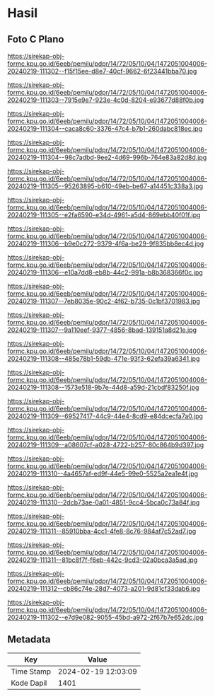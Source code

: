 # Hasil

## Foto C Plano

https://sirekap-obj-formc.kpu.go.id/6eeb/pemilu/pdpr/14/72/05/10/04/1472051004006-20240219-111302--f15f15ee-d8e7-40cf-9662-6f23441bba70.jpg

https://sirekap-obj-formc.kpu.go.id/6eeb/pemilu/pdpr/14/72/05/10/04/1472051004006-20240219-111303--7915e9e7-923e-4c0d-8204-e93677d88f0b.jpg

https://sirekap-obj-formc.kpu.go.id/6eeb/pemilu/pdpr/14/72/05/10/04/1472051004006-20240219-111304--caca8c60-3376-47c4-b7b1-260dabc818ec.jpg

https://sirekap-obj-formc.kpu.go.id/6eeb/pemilu/pdpr/14/72/05/10/04/1472051004006-20240219-111304--98c7adbd-9ee2-4d69-996b-764e83a82d8d.jpg

https://sirekap-obj-formc.kpu.go.id/6eeb/pemilu/pdpr/14/72/05/10/04/1472051004006-20240219-111305--95263895-b610-49eb-be67-a14451c338a3.jpg

https://sirekap-obj-formc.kpu.go.id/6eeb/pemilu/pdpr/14/72/05/10/04/1472051004006-20240219-111305--e2fa6590-e34d-4961-a5d4-869ebb40f01f.jpg

https://sirekap-obj-formc.kpu.go.id/6eeb/pemilu/pdpr/14/72/05/10/04/1472051004006-20240219-111306--b9e0c272-9379-4f6a-be29-9f835bb8ec4d.jpg

https://sirekap-obj-formc.kpu.go.id/6eeb/pemilu/pdpr/14/72/05/10/04/1472051004006-20240219-111306--e10a7dd8-eb8b-44c2-991a-b8b368366f0c.jpg

https://sirekap-obj-formc.kpu.go.id/6eeb/pemilu/pdpr/14/72/05/10/04/1472051004006-20240219-111307--7eb8035e-90c2-4f62-b735-0c1bf3701983.jpg

https://sirekap-obj-formc.kpu.go.id/6eeb/pemilu/pdpr/14/72/05/10/04/1472051004006-20240219-111307--9a110eef-9377-4856-8bad-139151a8d21e.jpg

https://sirekap-obj-formc.kpu.go.id/6eeb/pemilu/pdpr/14/72/05/10/04/1472051004006-20240219-111308--485e78b1-59db-471e-93f3-62efa39a6341.jpg

https://sirekap-obj-formc.kpu.go.id/6eeb/pemilu/pdpr/14/72/05/10/04/1472051004006-20240219-111308--1573e518-9b7e-44d8-a59d-21cbdf83250f.jpg

https://sirekap-obj-formc.kpu.go.id/6eeb/pemilu/pdpr/14/72/05/10/04/1472051004006-20240219-111309--69527417-44c9-44e4-8cd9-e84dcecfa7a0.jpg

https://sirekap-obj-formc.kpu.go.id/6eeb/pemilu/pdpr/14/72/05/10/04/1472051004006-20240219-111309--a08607cf-a028-4722-b257-80c864b9d397.jpg

https://sirekap-obj-formc.kpu.go.id/6eeb/pemilu/pdpr/14/72/05/10/04/1472051004006-20240219-111310--4a4657af-ed9f-44e5-99e0-5525a2ea1e4f.jpg

https://sirekap-obj-formc.kpu.go.id/6eeb/pemilu/pdpr/14/72/05/10/04/1472051004006-20240219-111310--2dcb73ae-0a01-4851-9cc4-5bca0c73a84f.jpg

https://sirekap-obj-formc.kpu.go.id/6eeb/pemilu/pdpr/14/72/05/10/04/1472051004006-20240219-111311--85910bba-4cc1-4fe8-8c76-984af7c52ad7.jpg

https://sirekap-obj-formc.kpu.go.id/6eeb/pemilu/pdpr/14/72/05/10/04/1472051004006-20240219-111311--81bc8f7f-f6eb-442c-9cd3-02a0bca3a5ad.jpg

https://sirekap-obj-formc.kpu.go.id/6eeb/pemilu/pdpr/14/72/05/10/04/1472051004006-20240219-111312--cb86c74e-28d7-4073-a201-9d81cf33dab6.jpg

https://sirekap-obj-formc.kpu.go.id/6eeb/pemilu/pdpr/14/72/05/10/04/1472051004006-20240219-111302--e7d9e082-9055-45bd-a972-2f67b7e652dc.jpg


## Metadata

| Key        | Value               |
| ---------- | ------------------- |
| Time Stamp | 2024-02-19 12:03:09 |
| Kode Dapil | 1401                |



